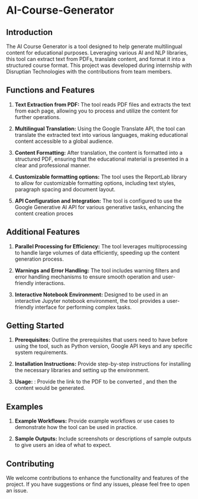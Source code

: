 # AI-Course-Generator

## Introduction

The AI Course Generator is a tool designed to help generate multilingual content for educational purposes. Leveraging various AI and NLP libraries, this tool can extract text from PDFs, translate content, and format it into a structured course format. This project was developed during internship with Disruptian Technologies with the contributions from team members.


## Functions and Features

1. **Text Extraction from PDF:** The tool reads PDF files and extracts the text from each page, allowing you to process and utilize the content for further operations.
   
2. **Multilingual Translation:** Using the Google Translate API, the tool can translate the extracted text into various languages, making educational content accessible to a global audience.

3. **Content Formatting:** After translation, the content is formatted into a structured PDF, ensuring that the educational material is presented in a clear and professional manner.

4. **Customizable formatting options:** The tool uses the ReportLab library to allow for customizable formatting options, including text styles, paragraph spacing and document layout.

5. **API Configuration and Integration:** The tool is configured to use the Google Generative AI API for various generative tasks, enhancing the content creation proces 


## Additional Features

1. **Parallel Processing for Efficiency:** The tool leverages multiprocessing to handle large volumes of data efficiently, speeding up the content generation process.

2. **Warnings and Error Handling:** The tool includes warning filters and error handling mechanisms to ensure smooth operation and user-friendly interactions.

3. **Interactive Notebook Environment:** Designed to be used in an interactive Jupyter notebook environment, the tool provides a user-friendly interface for performing complex tasks.


## Getting Started
1. **Prerequisites:** Outline the prerequisites that users need to have before using the tool, such as Python version, Google API keys and any specific system requirements.

2. **Installation Instructions:** Provide step-by-step instructions for installing the necessary libraries and setting up the environment.

3. **Usage:** : Provide the link to the PDF to be converted , and then the content would be generated.

## Examples

1. **Example Workflows:** Provide example workflows or use cases to demonstrate how the tool can be used in practice.

2. **Sample Outputs:** Include screenshots or descriptions of sample outputs to give users an idea of what to expect.

## Contributing

We welcome contributions to enhance the functionality and features of the project. If you have suggestions or find any issues, please feel free to open an issue.


